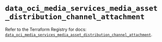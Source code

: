 # `data_oci_media_services_media_asset_distribution_channel_attachment`

Refer to the Terraform Registry for docs: [`data_oci_media_services_media_asset_distribution_channel_attachment`](https://registry.terraform.io/providers/hashicorp/oci/7.19.0/docs/data-sources/media_services_media_asset_distribution_channel_attachment).
